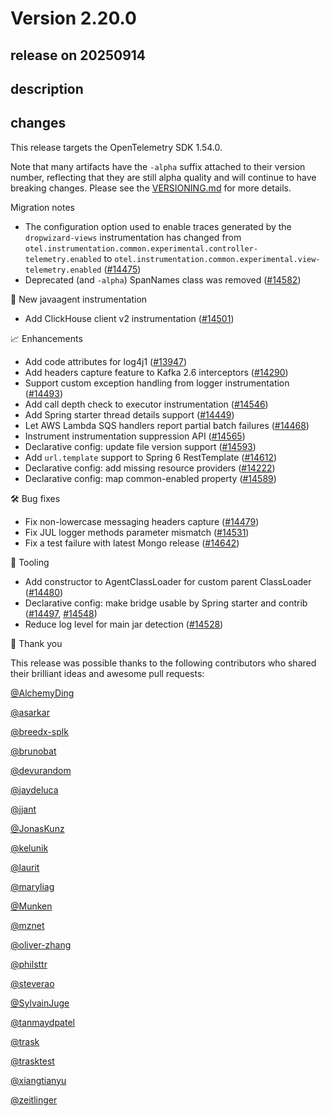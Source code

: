 # Version 2.20.0

## release on 20250914
## description
## changes
This release targets the OpenTelemetry SDK 1.54.0.

Note that many artifacts have the <code>-alpha</code> suffix attached to their version number, reflecting that they are still alpha quality and will continue to have breaking changes. Please see the <a href="https://github.com/open-telemetry/opentelemetry-java-instrumentation/blob/main/VERSIONING.md#opentelemetry-java-instrumentation-versioning">VERSIONING.md</a> for more details.

Migration notes

* The configuration option used to enable traces generated by the <code>dropwizard-views</code> instrumentation has changed from <code>otel.instrumentation.common.experimental.controller-telemetry.enabled</code> to <code>otel.instrumentation.common.experimental.view-telemetry.enabled</code> (<a href="https://github.com/open-telemetry/opentelemetry-java-instrumentation/pull/14475" data-hovercard-type="pull_request" data-hovercard-url="/open-telemetry/opentelemetry-java-instrumentation/pull/14475/hovercard">#14475</a>)
* Deprecated (and <code>-alpha</code>) SpanNames class was removed (<a href="https://github.com/open-telemetry/opentelemetry-java-instrumentation/pull/14582" data-hovercard-type="pull_request" data-hovercard-url="/open-telemetry/opentelemetry-java-instrumentation/pull/14582/hovercard">#14582</a>)

🌟 New javaagent instrumentation

* Add ClickHouse client v2 instrumentation (<a href="https://github.com/open-telemetry/opentelemetry-java-instrumentation/pull/14501" data-hovercard-type="pull_request" data-hovercard-url="/open-telemetry/opentelemetry-java-instrumentation/pull/14501/hovercard">#14501</a>)

📈 Enhancements

* Add code attributes for log4j1 (<a href="https://github.com/open-telemetry/opentelemetry-java-instrumentation/pull/13947" data-hovercard-type="pull_request" data-hovercard-url="/open-telemetry/opentelemetry-java-instrumentation/pull/13947/hovercard">#13947</a>)
* Add headers capture feature to Kafka 2.6 interceptors (<a href="https://github.com/open-telemetry/opentelemetry-java-instrumentation/pull/14290" data-hovercard-type="pull_request" data-hovercard-url="/open-telemetry/opentelemetry-java-instrumentation/pull/14290/hovercard">#14290</a>)
* Support custom exception handling from logger instrumentation (<a href="https://github.com/open-telemetry/opentelemetry-java-instrumentation/pull/14493" data-hovercard-type="pull_request" data-hovercard-url="/open-telemetry/opentelemetry-java-instrumentation/pull/14493/hovercard">#14493</a>)
* Add call depth check to executor instrumentation (<a href="https://github.com/open-telemetry/opentelemetry-java-instrumentation/pull/14546" data-hovercard-type="pull_request" data-hovercard-url="/open-telemetry/opentelemetry-java-instrumentation/pull/14546/hovercard">#14546</a>)
* Add Spring starter thread details support (<a href="https://github.com/open-telemetry/opentelemetry-java-instrumentation/pull/14449" data-hovercard-type="pull_request" data-hovercard-url="/open-telemetry/opentelemetry-java-instrumentation/pull/14449/hovercard">#14449</a>)
* Let AWS Lambda SQS handlers report partial batch failures (<a href="https://github.com/open-telemetry/opentelemetry-java-instrumentation/pull/14468" data-hovercard-type="pull_request" data-hovercard-url="/open-telemetry/opentelemetry-java-instrumentation/pull/14468/hovercard">#14468</a>)
* Instrument instrumentation suppression API (<a href="https://github.com/open-telemetry/opentelemetry-java-instrumentation/pull/14565" data-hovercard-type="pull_request" data-hovercard-url="/open-telemetry/opentelemetry-java-instrumentation/pull/14565/hovercard">#14565</a>)
* Declarative config: update file version support (<a href="https://github.com/open-telemetry/opentelemetry-java-instrumentation/pull/14593" data-hovercard-type="pull_request" data-hovercard-url="/open-telemetry/opentelemetry-java-instrumentation/pull/14593/hovercard">#14593</a>)
* Add <code>url.template</code> support to Spring 6 RestTemplate (<a href="https://github.com/open-telemetry/opentelemetry-java-instrumentation/pull/14612" data-hovercard-type="pull_request" data-hovercard-url="/open-telemetry/opentelemetry-java-instrumentation/pull/14612/hovercard">#14612</a>)
* Declarative config: add missing resource providers (<a href="https://github.com/open-telemetry/opentelemetry-java-instrumentation/pull/14222" data-hovercard-type="pull_request" data-hovercard-url="/open-telemetry/opentelemetry-java-instrumentation/pull/14222/hovercard">#14222</a>)
* Declarative config: map common-enabled property (<a href="https://github.com/open-telemetry/opentelemetry-java-instrumentation/pull/14589" data-hovercard-type="pull_request" data-hovercard-url="/open-telemetry/opentelemetry-java-instrumentation/pull/14589/hovercard">#14589</a>)

🛠️ Bug fixes

* Fix non-lowercase messaging headers capture (<a href="https://github.com/open-telemetry/opentelemetry-java-instrumentation/pull/14479" data-hovercard-type="pull_request" data-hovercard-url="/open-telemetry/opentelemetry-java-instrumentation/pull/14479/hovercard">#14479</a>)
* Fix JUL logger methods parameter mismatch (<a href="https://github.com/open-telemetry/opentelemetry-java-instrumentation/pull/14531" data-hovercard-type="pull_request" data-hovercard-url="/open-telemetry/opentelemetry-java-instrumentation/pull/14531/hovercard">#14531</a>)
* Fix a test failure with latest Mongo release (<a href="https://github.com/open-telemetry/opentelemetry-java-instrumentation/pull/14642" data-hovercard-type="pull_request" data-hovercard-url="/open-telemetry/opentelemetry-java-instrumentation/pull/14642/hovercard">#14642</a>)

🧰 Tooling

* Add constructor to AgentClassLoader for custom parent ClassLoader (<a href="https://github.com/open-telemetry/opentelemetry-java-instrumentation/pull/14480" data-hovercard-type="pull_request" data-hovercard-url="/open-telemetry/opentelemetry-java-instrumentation/pull/14480/hovercard">#14480</a>)
* Declarative config: make bridge usable by Spring starter and contrib (<a href="https://github.com/open-telemetry/opentelemetry-java-instrumentation/pull/14497" data-hovercard-type="pull_request" data-hovercard-url="/open-telemetry/opentelemetry-java-instrumentation/pull/14497/hovercard">#14497</a>, <a href="https://github.com/open-telemetry/opentelemetry-java-instrumentation/pull/14548" data-hovercard-type="pull_request" data-hovercard-url="/open-telemetry/opentelemetry-java-instrumentation/pull/14548/hovercard">#14548</a>)
* Reduce log level for main jar detection (<a href="https://github.com/open-telemetry/opentelemetry-java-instrumentation/pull/14528" data-hovercard-type="pull_request" data-hovercard-url="/open-telemetry/opentelemetry-java-instrumentation/pull/14528/hovercard">#14528</a>)

🙇 Thank you

This release was possible thanks to the following contributors who shared their brilliant ideas and awesome pull requests:

<a class="user-mention notranslate" data-hovercard-type="user" data-hovercard-url="/users/AlchemyDing/hovercard" data-octo-click="hovercard-link-click" data-octo-dimensions="link_type:self" href="https://github.com/AlchemyDing">@AlchemyDing</a>  

<a class="user-mention notranslate" data-hovercard-type="user" data-hovercard-url="/users/asarkar/hovercard" data-octo-click="hovercard-link-click" data-octo-dimensions="link_type:self" href="https://github.com/asarkar">@asarkar</a>  

<a class="user-mention notranslate" data-hovercard-type="user" data-hovercard-url="/users/breedx-splk/hovercard" data-octo-click="hovercard-link-click" data-octo-dimensions="link_type:self" href="https://github.com/breedx-splk">@breedx-splk</a>  

<a class="user-mention notranslate" data-hovercard-type="user" data-hovercard-url="/users/brunobat/hovercard" data-octo-click="hovercard-link-click" data-octo-dimensions="link_type:self" href="https://github.com/brunobat">@brunobat</a>  

<a class="user-mention notranslate" data-hovercard-type="user" data-hovercard-url="/users/devurandom/hovercard" data-octo-click="hovercard-link-click" data-octo-dimensions="link_type:self" href="https://github.com/devurandom">@devurandom</a>  

<a class="user-mention notranslate" data-hovercard-type="user" data-hovercard-url="/users/jaydeluca/hovercard" data-octo-click="hovercard-link-click" data-octo-dimensions="link_type:self" href="https://github.com/jaydeluca">@jaydeluca</a>  

<a class="user-mention notranslate" data-hovercard-type="user" data-hovercard-url="/users/jjant/hovercard" data-octo-click="hovercard-link-click" data-octo-dimensions="link_type:self" href="https://github.com/jjant">@jjant</a>  

<a class="user-mention notranslate" data-hovercard-type="user" data-hovercard-url="/users/JonasKunz/hovercard" data-octo-click="hovercard-link-click" data-octo-dimensions="link_type:self" href="https://github.com/JonasKunz">@JonasKunz</a>  

<a class="user-mention notranslate" data-hovercard-type="user" data-hovercard-url="/users/kelunik/hovercard" data-octo-click="hovercard-link-click" data-octo-dimensions="link_type:self" href="https://github.com/kelunik">@kelunik</a>  

<a class="user-mention notranslate" data-hovercard-type="user" data-hovercard-url="/users/laurit/hovercard" data-octo-click="hovercard-link-click" data-octo-dimensions="link_type:self" href="https://github.com/laurit">@laurit</a>  

<a class="user-mention notranslate" data-hovercard-type="user" data-hovercard-url="/users/maryliag/hovercard" data-octo-click="hovercard-link-click" data-octo-dimensions="link_type:self" href="https://github.com/maryliag">@maryliag</a>  

<a class="user-mention notranslate" data-hovercard-type="user" data-hovercard-url="/users/Munken/hovercard" data-octo-click="hovercard-link-click" data-octo-dimensions="link_type:self" href="https://github.com/Munken">@Munken</a>  

<a class="user-mention notranslate" data-hovercard-type="user" data-hovercard-url="/users/mznet/hovercard" data-octo-click="hovercard-link-click" data-octo-dimensions="link_type:self" href="https://github.com/mznet">@mznet</a>  

<a class="user-mention notranslate" data-hovercard-type="user" data-hovercard-url="/users/oliver-zhang/hovercard" data-octo-click="hovercard-link-click" data-octo-dimensions="link_type:self" href="https://github.com/oliver-zhang">@oliver-zhang</a>  

<a class="user-mention notranslate" data-hovercard-type="user" data-hovercard-url="/users/philsttr/hovercard" data-octo-click="hovercard-link-click" data-octo-dimensions="link_type:self" href="https://github.com/philsttr">@philsttr</a>  

<a class="user-mention notranslate" data-hovercard-type="user" data-hovercard-url="/users/steverao/hovercard" data-octo-click="hovercard-link-click" data-octo-dimensions="link_type:self" href="https://github.com/steverao">@steverao</a>  

<a class="user-mention notranslate" data-hovercard-type="user" data-hovercard-url="/users/SylvainJuge/hovercard" data-octo-click="hovercard-link-click" data-octo-dimensions="link_type:self" href="https://github.com/SylvainJuge">@SylvainJuge</a>  

<a class="user-mention notranslate" data-hovercard-type="user" data-hovercard-url="/users/tanmaydpatel/hovercard" data-octo-click="hovercard-link-click" data-octo-dimensions="link_type:self" href="https://github.com/tanmaydpatel">@tanmaydpatel</a>  

<a class="user-mention notranslate" data-hovercard-type="user" data-hovercard-url="/users/trask/hovercard" data-octo-click="hovercard-link-click" data-octo-dimensions="link_type:self" href="https://github.com/trask">@trask</a>  

<a class="user-mention notranslate" data-hovercard-type="user" data-hovercard-url="/users/trasktest/hovercard" data-octo-click="hovercard-link-click" data-octo-dimensions="link_type:self" href="https://github.com/trasktest">@trasktest</a>  

<a class="user-mention notranslate" data-hovercard-type="user" data-hovercard-url="/users/xiangtianyu/hovercard" data-octo-click="hovercard-link-click" data-octo-dimensions="link_type:self" href="https://github.com/xiangtianyu">@xiangtianyu</a>  

<a class="user-mention notranslate" data-hovercard-type="user" data-hovercard-url="/users/zeitlinger/hovercard" data-octo-click="hovercard-link-click" data-octo-dimensions="link_type:self" href="https://github.com/zeitlinger">@zeitlinger</a>

